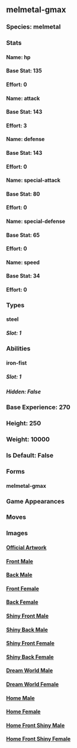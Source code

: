 ## melmetal-gmax
### Species: melmetal
### Stats
#### Name: hp
#### Base Stat: 135
#### Effort: 0
#### Name: attack
#### Base Stat: 143
#### Effort: 3
#### Name: defense
#### Base Stat: 143
#### Effort: 0
#### Name: special-attack
#### Base Stat: 80
#### Effort: 0
#### Name: special-defense
#### Base Stat: 65
#### Effort: 0
#### Name: speed
#### Base Stat: 34
#### Effort: 0
### Types
#### steel
##### Slot: 1
### Abilities
#### iron-fist
##### Slot: 1
##### Hidden: False
### Base Experience: 270
### Height: 250
### Weight: 10000
### Is Default: False
### Forms
#### melmetal-gmax
### Game Appearances
### Moves
### Images
#### [Official Artwork](https://raw.githubusercontent.com/PokeAPI/sprites/master/sprites/pokemon/other/official-artwork/10199.png)
#### [Front Male](https://raw.githubusercontent.com/PokeAPI/sprites/master/sprites/pokemon/10199.png)
#### [Back Male](https://raw.githubusercontent.com/PokeAPI/sprites/master/sprites/pokemon/back/10199.png)
#### [Front Female](None)
#### [Back Female](None)
#### [Shiny Front Male](https://raw.githubusercontent.com/PokeAPI/sprites/master/sprites/pokemon/shiny/10199.png)
#### [Shiny Back Male](https://raw.githubusercontent.com/PokeAPI/sprites/master/sprites/pokemon/back/10199.png)
#### [Shiny Front Female](None)
#### [Shiny Back Female](None)
#### [Dream World Male](None)
#### [Dream World Female](None)
#### [Home Male](https://raw.githubusercontent.com/PokeAPI/sprites/master/sprites/pokemon/other/home/10199.png)
#### [Home Female](None)
#### [Home Front Shiny Male](https://raw.githubusercontent.com/PokeAPI/sprites/master/sprites/pokemon/other/home/shiny/10199.png)
#### [Home Front Shiny Female](None)